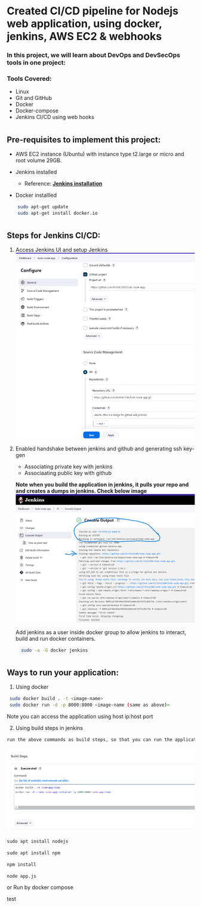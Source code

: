 # Created CI/CD pipeline for Nodejs web application, using docker, jenkins, AWS EC2 & webhooks

### In this project, we will learn about  DevOps and DevSecOps tools in one project:

### Tools Covered:
-  Linux
-  Git and GitHub
-  Docker
-  Docker-compose
-  Jenkins CI/CD using web hooks
#

## Pre-requisites to implement this project:

-  AWS EC2 instance (Ubuntu) with instance type t2.large or micro and root volume 29GB.

-  Jenkins installed <br>
    - Reference: <b><a href="https://www.jenkins.io/doc/book/installing/linux/#long-term-support-release"><u> Jenkins installation </a></u></b>

-  Docker installled
```bash
    sudo apt-get update
    sudo apt-get install docker.io
```

#
## Steps for Jenkins CI/CD:
1)  Access Jenkins UI and setup Jenkins
![alt text](https://github.com/Kirthik1104/todo-node-app/blob/main/images/new_image_1.png)

2) Enabled handshake between jenkins and github and generating ssh key-gen
   - Associating private key with jenkins
   - Associaating public key with github

   **Note when you build the application in jenkins, it pulls your repo and and creates a dumps in jenkins. Check below image**
   ![alt text](https://github.com/Kirthik1104/todo-node-app/blob/main/images/new_image_7.png)

   Add jenkins as a user inside docker group to allow jenkins to interact, build and run docker containers.
   ```bash
     sudo -a -G docker jenkins
   ```
   
#
## Ways to run your application:

1) Using docker
```bash
 sudo docker build . -t <image-name>
 sudo docker run -d -p 8000:8000 <image-name (same as above)>
```
Note you can access the application using host ip:host port

2) Using build steps in jenkins
```bash
run the above commands as build steps, so that you can run the application directly from jenkins build and not having to run the docker build and run manually. Check the below image
```
![alt text](https://github.com/Kirthik1104/todo-node-app/blob/main/images/new_image_4.png)


`sudo apt install nodejs`


`sudo apt install npm`


`npm install`

`node app.js`

or Run by docker compose

test

